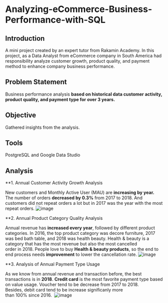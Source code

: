 # Analyzing-eCommerce-Business-Performance-with-SQL

## Introduction
A mini project created by an expert tutor from Rakamin Academy. In this project, as a Data Analyst from eCommerce company in South America had responsibility analyze customer growth, product quality, and payment method to enhance company business performance.

## Problem Statement
Business performance analysis **based on historical data customer activity, product quality, and payment type for over 3 years.**

## Objective
Gathered insights from the analysis.

## Tools
PostgreSQL and Google Data Studio

## Analysis
**1. Annual Customer Activity Growth Analysis

New customers and Monthly Active User (MAU) are **increasing by year.** The number of orders **decreased by 0.3%** from 2017 to 2018. And customers did not repeat orders a lot but in 2017 was the year with the most repeat orders.
![image](https://user-images.githubusercontent.com/111163252/195301426-cdf0c529-a1e8-499d-8080-0edd80ba5618.png)

**2. Annual Product Category Quality Analysis

Annual revenue has **increased every year**, followed by different product categories. In 2016, the top product category was decore furniture, 2017 was bed bath table, and 2018 was health beauty. Health & beauty is a category that has the most revenue but also the most cancelled order in 2018. People love to buy **Health & beauty products**, so the end to end process needs **improvement** to lower the cancellation rate.
![image](https://user-images.githubusercontent.com/111163252/195302272-ad6b5562-c024-4b4b-921a-5bb08b04abec.png)

**3. Analysis of Annual Payment Type Usage

As we know from annual revenue and transaction before, the best transactions is in **2018**. **Credit card** is the most favorite payment type based on value usage. Voucher tend to be decrease from 2017 to 2018. Besides, debit card tend to be increase significanly more than 100% since 2016.  
![image](https://user-images.githubusercontent.com/111163252/195302608-18a4d790-3ec2-4a97-9811-95b8a93641a9.png)








